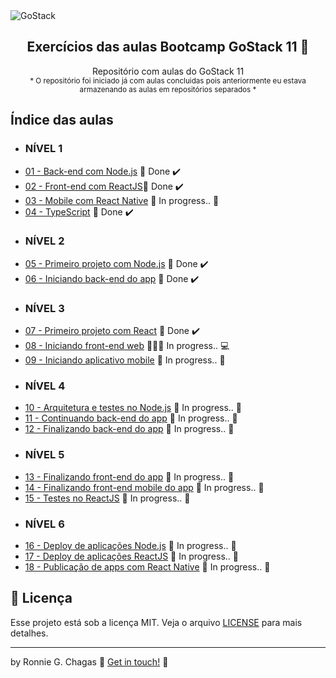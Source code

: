<img alt="GoStack" src="https://storage.googleapis.com/golden-wind/bootcamp-gostack/header-desafios.png" />

<h2 align="center">
  Exercícios das aulas Bootcamp GoStack 11 🚀
</h2>

<p align="center">
  Repositório com aulas do GoStack 11<br/>
  <sub>* O repositório foi iniciado já com aulas concluidas pois anteriormente eu estava armazenando as aulas em repositórios separados *</sub>
</p>

## Índice das aulas

- ### NÍVEL 1
- [01 - Back-end com Node.js](https://github.com/ronniegchagas/gostack11-rocketseat/tree/main/N%C3%ADvel-1/01-backrocketseat) 🚀 Done :heavy_check_mark:
- [02 - Front-end com ReactJS](https://github.com/ronniegchagas/gostack11-rocketseat/tree/main/N%C3%ADvel-1/02-frontrocketseat)🚀 Done :heavy_check_mark:
- [03 - Mobile com React Native]() :construction: In progress.. :construction:
- [04 - TypeScript](https://github.com/ronniegchagas/gostack11-rocketseat/tree/main/N%C3%ADvel-1/04-typescriptrocketseat) 🚀 Done :heavy_check_mark:
- ### NÍVEL 2
- [05 - Primeiro projeto com Node.js](https://github.com/ronniegchagas/gostack11-rocketseat/tree/main/N%C3%ADvel-2/05-projeto-node) 🚀 Done :heavy_check_mark:
- [06 - Iniciando back-end do app](https://github.com/ronniegchagas/gostack11-rocketseat/tree/main/N%C3%ADvel-2/06-iniciando-backend) 🚀 Done :heavy_check_mark:
- ### NÍVEL 3
- [07 - Primeiro projeto com React](https://github.com/ronniegchagas/gostack11-rocketseat/tree/main/N%C3%ADvel-3/07-primeiro-projeto-react) 🚀 Done :heavy_check_mark:
- [08 - Iniciando front-end web](https://github.com/ronniegchagas/gostack11-rocketseat/tree/main/N%C3%ADvel-3/08-iniciando-front-end-web) 🏃‍♂️💨 In progress.. 💻
- [09 - Iniciando aplicativo mobile]() :construction: In progress.. :construction:
- ### NÍVEL 4
- [10 - Arquitetura e testes no Node.js]() :construction: In progress.. :construction:
- [11 - Continuando back-end do app]() :construction: In progress.. :construction:
- [12 - Finalizando back-end do app]() :construction: In progress.. :construction:
- ### NÍVEL 5
- [13 - Finalizando front-end do app]() :construction: In progress.. :construction:
- [14 - Finalizando front-end mobile do app]() :construction: In progress.. :construction:
- [15 - Testes no ReactJS]() :construction: In progress.. :construction:
- ### NÍVEL 6
- [16 - Deploy de aplicações Node.js]() :construction: In progress.. :construction:
- [17 - Deploy de aplicações ReactJS]() :construction: In progress.. :construction:
- [18 - Publicação de apps com React Native]() :construction: In progress.. :construction:


## :memo: Licença

Esse projeto está sob a licença MIT. Veja o arquivo [LICENSE](LICENSE) para mais detalhes.

---

by Ronnie G. Chagas :wave: [Get in touch!](https://www.linkedin.com/in/ronniegchagas) 💚